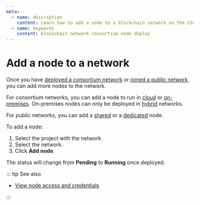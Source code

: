 ```yaml
---
meta:
  - name: description
    content: Learn how to add a node to a blockchain network on the Chainstack managed blockchain services.
  - name: keywords
    content: blockchain network consortium node deploy
---
```


# Add a node to a network

Once you have [deployed a consortium network](/platform/deploy-a-consortium-network) or [joined a public network](/platform/join-a-public-network), you can add more nodes to the network.

For consortium networks, you can add a node to run in [cloud](/glossary/cloud) or [on-premises](/glossary/on-premises). On-premises nodes can only be deployed in [hybrid](/glossary/hybrid) networks. 

For public networks, you can add a [shared](/glossary/shared-node) or a [dedicated](/glossary/dedicated-node) node.

To add a node:

1. Select the project with the network.
1. Select the network.
1. Click **Add node**.

The status will change from **Pending** to **Running** once deployed.

::: tip See also

* [View node access and credentials](/platform/view-node-access-and-credentials)

:::
